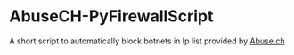 # AbuseCH-PyFirewallScript
A short script to automatically block botnets in Ip list provided by <a href="https://abuse.ch">Abuse.ch</a>
